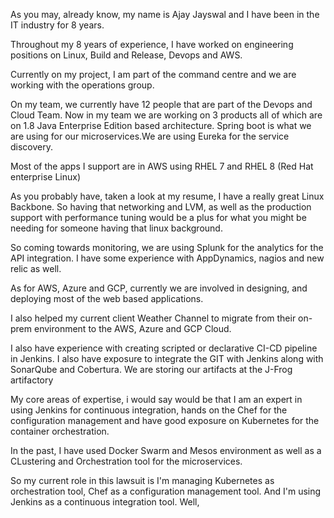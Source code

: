 As you may, already know, my name is Ajay Jayswal and I have been in the IT industry for 8 years.

Throughout my 8 years of experience, I have worked on engineering positions on Linux, Build and Release, Devops and AWS.

Currently on my project, I am part of the command centre and we are working with the operations group.

On my team, we currently have 12 people that are part of the Devops and Cloud  Team. Now in my team we are working on 3 products  all of which are on 1.8 Java Enterprise Edition based architecture. Spring boot is what we are using for our microservices.We are using Eureka for the service discovery.

Most of the apps I support are in AWS using RHEL 7 and RHEL 8 (Red Hat enterprise Linux)

 As you probably have, taken a look at my resume, I have a really great Linux Backbone. So having that networking and LVM, as well as the production support with performance tuning would be a plus for what you might be needing for someone having that linux background.

So coming towards monitoring, we are using Splunk for the analytics for the API integration. I have some experience with AppDynamics, nagios and new relic as well.

As for AWS, Azure and GCP, currently we are involved in designing, and deploying most of the web based applications.

I also helped my current client Weather Channel to migrate from their on-prem environment to the AWS, Azure and GCP Cloud.

I also have experience with creating scripted or declarative  CI-CD pipeline⁠⁠⁠⁠ in Jenkins⁠⁠⁠⁠. I also have exposure to integrate the GIT with Jenkins along with SonarQube and Cobertura. We are storing our artifacts at the J-Frog artifactory

My core areas of expertise,  i would say would be that  I am an expert in using Jenkins for continuous integration, hands on the Chef for the configuration management and have good exposure on Kubernetes for the container orchestration.

In the past, I have used Docker Swarm and Mesos environment as well as a CLustering and Orchestration tool for the microservices.

So my current role in this lawsuit is I'm managing Kubernetes as orchestration tool, Chef as a configuration management tool. And I'm using Jenkins as a continuous integration tool. Well,
